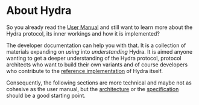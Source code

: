 # About Hydra

So you already read the [User Manual](../index.md) and still want to learn more about the Hydra protocol, its inner workings and how it is implemented?

The developer documentation can help you with that. It is a collection of materials expanding on _using_ into _understanding_ Hydra. It is aimed anyone wanting to get a deeper understanding of the Hydra protocol, protocol architects who want to build their own variants and of course developers who contribute to the [reference implementation](https://github.com/input-output-hk/hydra) of Hydra itself.

Consequently, the following sections are more technical and maybe not as cohesive as the user manual, but the [architecture](./architecture) or the [specification](./specification) should be a good starting point.
